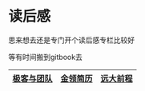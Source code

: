 # 读后感

思来想去还是专门开个读后感专栏比较好

等有时间搬到gitbook去

 |[极客与团队](https://github.com/lietoumai/To-be-a-Pythoneer/issues/146)| [金领简历](https://github.com/lietoumai/To-be-a-Pythoneer/issues/157)| [远大前程](https://github.com/lietoumai/Reflection/issues/1)|
 | ------ | ------ | ------ |

